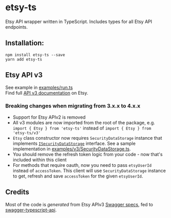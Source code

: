 # etsy-ts

Etsy API wrapper written in TypeScript. Includes types for all Etsy API endpoints.

## Installation:

`npm install etsy-ts --save`  
`yarn add etsy-ts`

## Etsy API v3

See example in [examples/run.ts](examples/example.ts)  
Find full [API v3 documentation](https://developer.etsy.com) on Etsy.

### Breaking changes when migrating from 3.x.x to 4.x.x
- Support for Etsy APIv2 is removed
- All v3 modules are now imported from the root of the package, e.g. `import { Etsy } from 'etsy-ts'` instead
  of `import { Etsy } from 'etsy-ts/v3'`
- `Etsy` class constructor now requires `SecurityDataStorage` instance that
  implements [`ISecurityDataStorage`](src/types/ISecurityDataStorage.ts) interface. See a sample implementation
  in [examples/v3/SecurityDataStorage.ts](examples/SecurityDataStorage.ts).
- You should remove the refresh token logic from your code - now that's included within this client
- For methods that require oauth, now you need to pass `etsyUserId` instead of `accessToken`. This client will
  use `SecurityDataStorage` instance to get, refresh and save `accessToken` for the given `etsyUserId`.

## Credits

Most of the code is _generated_ from Etsy APIv3 [Swagger specs](https://www.etsy.com/openapi/generated/oas/3.0.0.json), fed to [swagger-typescript-api](https://github.com/acacode/swagger-typescript-api).
